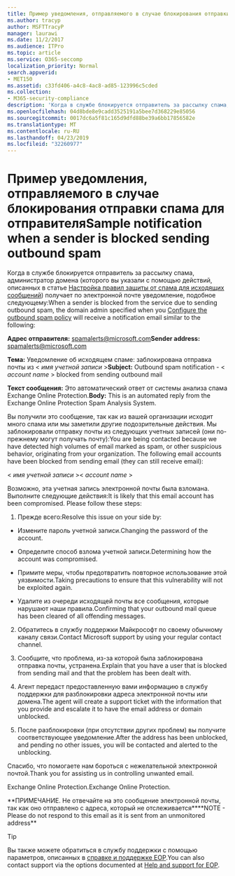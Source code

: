 ```yaml
---
title: Пример уведомления, отправляемого в случае блокирования отправки спама для отправителя
ms.author: tracyp
author: MSFTTracyP
manager: laurawi
ms.date: 11/2/2017
ms.audience: ITPro
ms.topic: article
ms.service: O365-seccomp
localization_priority: Normal
search.appverid:
- MET150
ms.assetid: c33fd406-a4c8-4ac8-ad85-123996c5cded
ms.collection:
- M365-security-compliance
description: 'Когда в службе блокируется отправитель за рассылку спама, администратор домена (которого вы указали с помощью действий, описанных в статье Настройка правил защиты от спама для исходящих сообщений) получает по электронной почте уведомление, подобное следующему:'
ms.openlocfilehash: 04d8bde8e9cadd3525191a5bee7d368229e85056
ms.sourcegitcommit: 0017dc6a5f81c165d9dfd88be39a6bb17856582e
ms.translationtype: MT
ms.contentlocale: ru-RU
ms.lasthandoff: 04/23/2019
ms.locfileid: "32260977"
---
```

# <a name="sample-notification-when-a-sender-is-blocked-sending-outbound-spam"></a><span data-ttu-id="5b3a2-103">Пример уведомления, отправляемого в случае блокирования отправки спама для отправителя</span><span class="sxs-lookup"><span data-stu-id="5b3a2-103">Sample notification when a sender is blocked sending outbound spam</span></span>

<span data-ttu-id="5b3a2-104">Когда в службе блокируется отправитель за рассылку спама, администратор домена (которого вы указали с помощью действий, описанных в статье [Настройка правил защиты от спама для исходящих сообщений](configure-the-outbound-spam-policy.md)) получает по электронной почте уведомление, подобное следующему:</span><span class="sxs-lookup"><span data-stu-id="5b3a2-104">When a sender is blocked from the service due to sending outbound spam, the domain admin specified when you [Configure the outbound spam policy](configure-the-outbound-spam-policy.md) will receive a notification email similar to the following:</span></span> 
  
 <span data-ttu-id="5b3a2-105">**Адрес отправителя:** spamalerts@microsoft.com</span><span class="sxs-lookup"><span data-stu-id="5b3a2-105">**Sender address:** spamalerts@microsoft.com</span></span> 
  
 <span data-ttu-id="5b3a2-106">**Тема:** Уведомление об исходящем спаме: заблокирована отправка почты из \<  *имя учетной записи*  \></span><span class="sxs-lookup"><span data-stu-id="5b3a2-106">**Subject:** Outbound spam notification - \<  *account name*  \> blocked from sending outbound mail</span></span> 
  
 <span data-ttu-id="5b3a2-107">**Текст сообщения:** Это автоматический ответ от системы анализа спама Exchange Online Protection.</span><span class="sxs-lookup"><span data-stu-id="5b3a2-107">**Body:** This is an automated reply from the Exchange Online Protection Spam Analysis System.</span></span> 
  
<span data-ttu-id="5b3a2-p101">Вы получили это сообщение, так как из вашей организации исходит много спама или мы заметили другие подозрительные действия. Мы заблокировали отправку почты из следующих учетных записей (они по-прежнему могут получать почту):</span><span class="sxs-lookup"><span data-stu-id="5b3a2-p101">You are being contacted because we have detected high volumes of email marked as spam, or other suspicious behavior, originating from your organization. The following email accounts have been blocked from sending email (they can still receive email):</span></span>
  
<span data-ttu-id="5b3a2-110">\< *имя учетной записи*  \></span><span class="sxs-lookup"><span data-stu-id="5b3a2-110">\< *account name*  \></span></span> 
  
<span data-ttu-id="5b3a2-p102">Возможно, эта учетная запись электронной почты была взломана. Выполните следующие действия:</span><span class="sxs-lookup"><span data-stu-id="5b3a2-p102">It is likely that this email account has been compromised. Please follow these steps:</span></span>
  
1. <span data-ttu-id="5b3a2-113">Прежде всего:</span><span class="sxs-lookup"><span data-stu-id="5b3a2-113">Resolve this issue on your side by:</span></span>
    
  - <span data-ttu-id="5b3a2-114">Измените пароль учетной записи.</span><span class="sxs-lookup"><span data-stu-id="5b3a2-114">Changing the password of the account.</span></span>
    
  - <span data-ttu-id="5b3a2-115">Определите способ взлома учетной записи.</span><span class="sxs-lookup"><span data-stu-id="5b3a2-115">Determining how the account was compromised.</span></span>
    
  - <span data-ttu-id="5b3a2-116">Примите меры, чтобы предотвратить повторное использование этой уязвимости.</span><span class="sxs-lookup"><span data-stu-id="5b3a2-116">Taking precautions to ensure that this vulnerability will not be exploited again.</span></span>
    
  - <span data-ttu-id="5b3a2-117">Удалите из очереди исходящей почты все сообщения, которые нарушают наши правила.</span><span class="sxs-lookup"><span data-stu-id="5b3a2-117">Confirming that your outbound mail queue has been cleared of all offending messages.</span></span>
    
2. <span data-ttu-id="5b3a2-118">Обратитесь в службу поддержки Майкрософт по своему обычному каналу связи.</span><span class="sxs-lookup"><span data-stu-id="5b3a2-118">Contact Microsoft support by using your regular contact channel.</span></span>
    
3. <span data-ttu-id="5b3a2-119">Сообщите, что проблема, из-за которой была заблокирована отправка почты, устранена.</span><span class="sxs-lookup"><span data-stu-id="5b3a2-119">Explain that you have a user that is blocked from sending mail and that the problem has been dealt with.</span></span>
    
4. <span data-ttu-id="5b3a2-120">Агент передаст предоставленную вами информацию в службу поддержки для разблокировки адреса электронной почты или домена.</span><span class="sxs-lookup"><span data-stu-id="5b3a2-120">The agent will create a support ticket with the information that you provide and escalate it to have the email address or domain unblocked.</span></span>
    
5. <span data-ttu-id="5b3a2-121">После разблокировки (при отсутствии других проблем) вы получите соответствующее уведомление.</span><span class="sxs-lookup"><span data-stu-id="5b3a2-121">After the address has been unblocked, and pending no other issues, you will be contacted and alerted to the unblocking.</span></span>
    
<span data-ttu-id="5b3a2-122">Спасибо, что помогаете нам бороться с нежелательной электронной почтой.</span><span class="sxs-lookup"><span data-stu-id="5b3a2-122">Thank you for assisting us in controlling unwanted email.</span></span>
  
<span data-ttu-id="5b3a2-123">Exchange Online Protection.</span><span class="sxs-lookup"><span data-stu-id="5b3a2-123">Exchange Online Protection.</span></span>
  
<span data-ttu-id="5b3a2-124">\*\*ПРИМЕЧАНИЕ. Не отвечайте на это сообщение электронной почты, так как оно отправлено с адреса, который не отслеживается\*\*</span><span class="sxs-lookup"><span data-stu-id="5b3a2-124">\*\*NOTE - Please do not respond to this email as it is sent from an unmonitored address\*\*</span></span>
  
> [!TIP]
> <span data-ttu-id="5b3a2-125">Вы также можете обратиться в службу поддержки с помощью параметров, описанных в [справке и поддержке EOP](eop/help-and-support-for-eop.md).</span><span class="sxs-lookup"><span data-stu-id="5b3a2-125">You can also contact support via the options documented at [Help and support for EOP](eop/help-and-support-for-eop.md).</span></span> 
  


